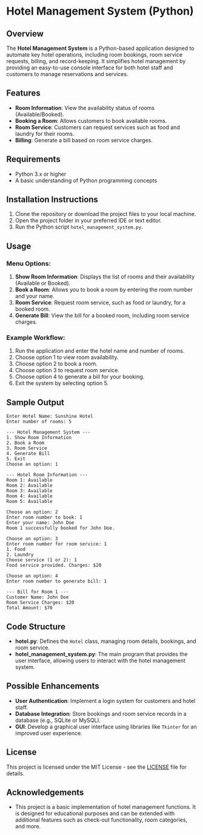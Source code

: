 

# Hotel Management System (Python)

## Overview
The **Hotel Management System** is a Python-based application designed to automate key hotel operations, including room bookings, room service requests, billing, and record-keeping. It simplifies hotel management by providing an easy-to-use console interface for both hotel staff and customers to manage reservations and services.

## Features
- **Room Information**: View the availability status of rooms (Available/Booked).
- **Booking a Room**: Allows customers to book available rooms.
- **Room Service**: Customers can request services such as food and laundry for their rooms.
- **Billing**: Generate a bill based on room service charges.

## Requirements
- Python 3.x or higher
- A basic understanding of Python programming concepts

## Installation Instructions
1. Clone the repository or download the project files to your local machine.
2. Open the project folder in your preferred IDE or text editor.
3. Run the Python script `hotel_management_system.py`.

## Usage
### Menu Options:
1. **Show Room Information**: Displays the list of rooms and their availability (Available or Booked).
2. **Book a Room**: Allows you to book a room by entering the room number and your name.
3. **Room Service**: Request room service, such as food or laundry, for a booked room.
4. **Generate Bill**: View the bill for a booked room, including room service charges.

### Example Workflow:
1. Run the application and enter the hotel name and number of rooms.
2. Choose option 1 to view room availability.
3. Choose option 2 to book a room.
4. Choose option 3 to request room service.
5. Choose option 4 to generate a bill for your booking.
6. Exit the system by selecting option 5.

## Sample Output
```
Enter Hotel Name: Sunshine Hotel
Enter number of rooms: 5

--- Hotel Management System ---
1. Show Room Information
2. Book a Room
3. Room Service
4. Generate Bill
5. Exit
Choose an option: 1

--- Hotel Room Information ---
Room 1: Available
Room 2: Available
Room 3: Available
Room 4: Available
Room 5: Available
```

```
Choose an option: 2
Enter room number to book: 1
Enter your name: John Doe
Room 1 successfully booked for John Doe.

Choose an option: 3
Enter room number for room service: 1
1. Food
2. Laundry
Choose service (1 or 2): 1
Food service provided. Charges: $20

Choose an option: 4
Enter room number to generate bill: 1

--- Bill for Room 1 ---
Customer Name: John Doe
Room Service Charges: $20
Total Amount: $70
```

## Code Structure
- **hotel.py**: Defines the `Hotel` class, managing room details, bookings, and room service.
- **hotel_management_system.py**: The main program that provides the user interface, allowing users to interact with the hotel management system.
  
## Possible Enhancements
- **User Authentication**: Implement a login system for customers and hotel staff.
- **Database Integration**: Store bookings and room service records in a database (e.g., SQLite or MySQL).
- **GUI**: Develop a graphical user interface using libraries like `Tkinter` for an improved user experience.

## License
This project is licensed under the MIT License - see the [LICENSE](LICENSE) file for details.

## Acknowledgements
- This project is a basic implementation of hotel management functions. It is designed for educational purposes and can be extended with additional features such as check-out functionality, room categories, and more.
